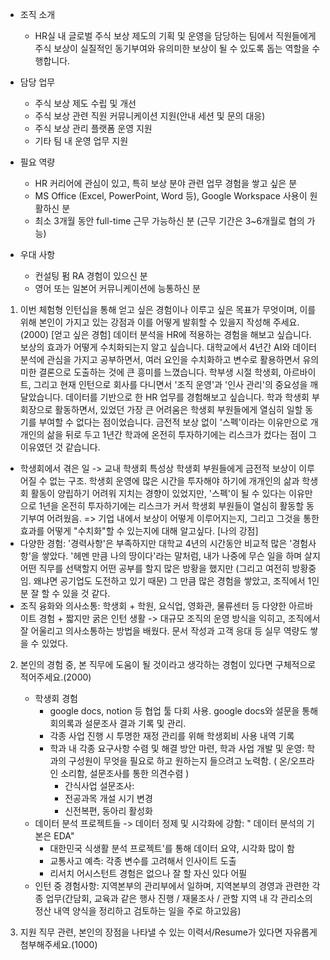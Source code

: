 - 조직 소개
  - HR실 내 글로벌 주식 보상 제도의 기획 및 운영을 담당하는 팀에서 직원들에게 주식 보상이 실질적인 동기부여와 유의미한 보상이 될 수 있도록 돕는 역할을 수행합니다.

- 담당 업무
  - 주식 보상 제도 수립 및 개선
  - 주식 보상 관련 직원 커뮤니케이션 지원(안내 세션 및 문의 대응)
  - 주식 보상 관리 플랫폼 운영 지원
  - 기타 팀 내 운영 업무 지원

- 필요 역량
  - HR 커리어에 관심이 있고, 특히 보상 분야 관련 업무 경험을 쌓고 싶은 분
  - MS Office (Excel, PowerPoint, Word 등), Google Workspace 사용이 원활하신 분
  - 최소 3개월 동안 full-time 근무 가능하신 분 (근무 기간은 3~6개월로 협의 가능)

- 우대 사항
  - 컨설팅 펌 RA 경험이 있으신 분
  - 영어 또는 일본어 커뮤니케이션에 능통하신 분



1. 이번 체험형 인턴십을 통해 얻고 싶은 경험이나 이루고 싶은 목표가 무엇이며, 이를 위해 본인이 가지고 있는 강점과 이를 어떻게 발휘할 수 있을지 작성해 주세요.(2000)
   [얻고 싶은 경험]
   데이터 분석을 HR에 적용하는 경험을 해보고 싶습니다.
   보상의 효과가 어떻게 수치화되는지 알고 싶습니다.
   대학교에서 4년간 AI와 데이터 분석에 관심을 가지고 공부하면서, 여러 요인을 수치화하고 변수로 활용하면서 유의미한 결론으로 도출하는 것에 큰 흥미를 느꼈습니다.
   학부생 시절 학생회, 아르바이트, 그리고 현재 인턴으로 회사를 다니면서 '조직 운영'과 '인사 관리'의 중요성을 깨달았습니다.
   데이터를 기반으로 한 HR 업무를 경험해보고 싶습니다.
   학과 학생회 부회장으로 활동하면서,
    있었던 가장 큰 어려움은 학생회 부원들에게 열심히 일할 동기를 부여할 수 없다는 점이었습니다. 금전적 보상 없이 '스펙'이라는 이유만으로 개개인의 삶을 뒤로 두고 1년간 학과에 온전히 투자하기에는 리스크가 컸다는 점이 그 이유였던 것 같습니다. 

  - 학생회에서 겪은 일 -> 교내 학생회 특성상 학생회 부원들에게 금전적 보상이 이루어질 수 없는 구조. 학생회 운영에 많은 시간을 투자해야 하기에 개개인의 삶과 학생회 활동이 양립하기 어려워 지치는 경향이 있었지만, '스펙'이 될 수 있다는 이유만으로 1년을 온전히 투자하기에는 리스크가 커서 학생회 부원들이 열심히 활동할 동기부여 어려웠음.
    => 기업 내에서 보상이 어떻게 이루어지는지, 그리고 그것을 통한 효과를 어떻게 "수치화"할 수 있는지에 대해 알고싶다.
  [나의 강점]
  - 다양한 경험: '경력사항'은 부족하지만 대학교 4년의 시간동안 비교적 많은 '경험사항'을 쌓았다. '헤멘 만큼 나의 땅이다'라는 말처럼, 내가 나중에 무슨 일을 하며 살지 어떤 직무를 선택할지 어떤 공부를 할지 많은 방황을 했지만 (그리고 여전히 방황중임. 왜냐면 공기업도 도전하고 있기 때문) 그 만큼 많은 경험을 쌓았고, 조직에서 1인분 잘 할 수 있을 것 같다.
  - 조직 융화와 의사소통: 학생회 + 학원, 요식업, 영화관, 물류센터 등 다양한 아르바이트 경험 + 짧지만 굵은 인턴 생활
    -> 대규모 조직의 운영 방식을 익히고, 조직에서 잘 어울리고 의사소통하는 방법을 배웠다. 문서 작성과 고객 응대 등 실무 역량도 쌓을 수 있었다. 

2. 본인의 경험 중, 본 직무에 도움이 될 것이라고 생각하는 경험이 있다면 구체적으로 적어주세요.(2000)
   - 학생회 경험
     - google docs, notion 등 협업 툴 다회 사용. google docs와 설문을 통해 회의록과 설문조사 결과 기록 및 관리.
     - 각종 사업 진행 시 투명한 재정 관리를 위해 학생회비 사용 내역 기록
     - 학과 내 각종 요구사항 수렴 및 해결 방안 마련, 학과 사업 개발 및 운영: 학과의 구성원이 무엇을 필요로 하고 원하는지 들으려고 노력함. ( 온/오프라인 소리함, 설문조사를 통한 의견수렴 )
       - 간식사업 설문조사:
       - 전공과목 개설 시기 변경
       - 신전복편, 동아리 활성화
   - 데이터 분석 프로젝트들
     -> 데이터 정제 및 시각화에 강함: " 데이터 분석의 기본은 EDA"
       - 대한민국 식생활 분석 프로젝트'를 통해 데이터 요약, 시각화 많이 함
       - 교통사고 예측: 각종 변수를 고려해서 인사이트 도출
       - 리서치 어시스턴트 경험은 없으나 잘 할 자신 있다 어필
    - 인턴 중 경험사항: 지역본부의 관리부에서 일하며, 지역본부의 경영과 관련한 각종 업무(간담회, 교육과 같은 행사 진행 / 재물조사 / 관할 지역 내 각 관리소의 정산 내역 양식을 정리하고 검토하는 일을 주로 하고있음)
     
3. 지원 직무 관련, 본인의 장점을 나타낼 수 있는 이력서/Resume가 있다면 자유롭게 첨부해주세요.(1000)
